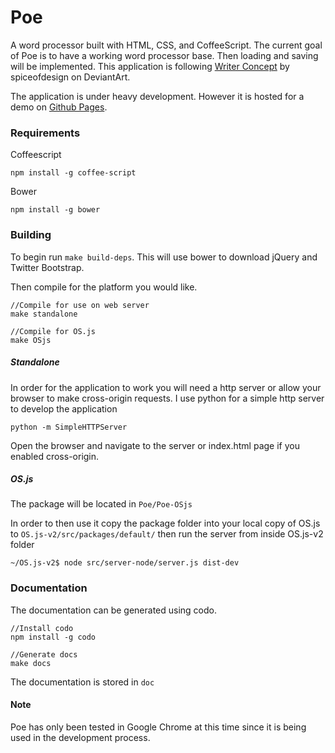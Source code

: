 Poe
======

A word processor built with HTML, CSS, and CoffeeScript. The current goal of Poe is to have a working word processor base. Then loading and saving will be implemented. This application is following [Writer Concept](http://bassultra.deviantart.com/art/Writer-Concept-351501580) by spiceofdesign on DeviantArt.

The application is under heavy development. However it is hosted for a demo on [Github Pages](http://ryanriffle.github.io/Poe/demo/app.html).

### Requirements
Coffeescript
```
npm install -g coffee-script
```

Bower
```
npm install -g bower
```


### Building
To begin run `make build-deps`. This will use bower to download jQuery and Twitter Bootstrap.

Then compile for the platform you would like.
```
//Compile for use on web server
make standalone

//Compile for OS.js
make OSjs
```

##### Standalone
In order for the application to work you will need a http server or allow your browser to make cross-origin requests. I use python for a simple http server to develop the application
```
python -m SimpleHTTPServer
```
Open the browser and navigate to the server or index.html page if you enabled cross-origin.

##### OS.js
The package will be located in `Poe/Poe-OSjs`

In order to then use it copy the package folder into your local copy of OS.js to `OS.js-v2/src/packages/default/` then run the server from inside OS.js-v2 folder
```
~/OS.js-v2$ node src/server-node/server.js dist-dev
```

### Documentation
The documentation can be generated using codo.
```
//Install codo
npm install -g codo

//Generate docs
make docs
```
The documentation is stored in `doc`

#### Note
Poe has only been tested in Google Chrome at this time since it is being used in the development process.
